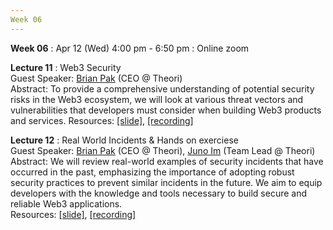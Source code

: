 ```yaml
---
Week 06
---
```


<b>Week 06</b>
: Apr 12 (Wed) 4:00 pm - 6:50 pm
  : Online zoom

<b>Lecture 11</b>
: Web3 Security<br>
  Guest Speaker: <a href="/kaist/speaker/#Brian Pak">Brian Pak</a> (CEO @ Theori)<br>
  Abstract: To provide a comprehensive understanding of potential security risks in the Web3 ecosystem, we will look at various threat vectors and vulnerabilities that developers must consider when building Web3 products and services. 
  Resources: <a href="/kaist/assets/files/Web3@KAIST-Lecture11_12.pdf" target="_blank">[slide]</a>, <a href="https://youtu.be/dVNMQwp9e6I" target="_blank">[recording]</a><br>

<b>Lecture 12</b>
: Real World Incidents & Hands on exerciese<br>
  Guest Speaker: <a href="/kaist/speaker/#Brian Pak">Brian Pak</a> (CEO @ Theori), <a href="/kaist/speaker/#Juno Im">Juno Im</a> (Team Lead @ Theori)<br>
  Abstract: We will review real-world examples of security incidents that have occurred in the past, emphasizing the importance of adopting robust security practices to prevent similar incidents in the future. We aim to equip developers with the knowledge and tools necessary to build secure and reliable Web3 applications.   
  Resources: <a href="/kaist/assets/files/Web3@KAIST-Lecture11_12.pdf" target="_blank">[slide]</a>, <a href="https://youtu.be/tDzQBLf6abo" target="_blank">[recording]</a><br>
